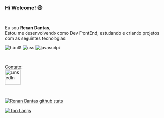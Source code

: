 ### Hi Welcome! :smiley:
<br>

Eu sou <b>Renan Dantas</b>, <br>
Estou me desenvolvendo como Dev FrontEnd, estudando e criando projetos <br> com as seguintes tecnologias:

<p>
<img src="https://img.icons8.com/color/48/null/html-5--v1.png" alt="html5"/>
<img src="https://img.icons8.com/color/48/null/css3.png"alt="css"/>
<img src="https://img.icons8.com/color/48/null/javascript--v1.png"alt="javascript"/>
</p>

<br>

Contato:
<br>
<a href="www.linkedin.com/in/renan-dantas22">
  <img  alt="LinkedIn" width="50px" src="https://img.icons8.com/color/48/null/linkedin.png" />
</a>

<br>

[![Renan Dantas github stats](https://github-readme-stats.vercel.app/api?username=renandts&show_icons=true&theme=buefy)](https://github.com/rodolfomori/github-readme-stats)
<br>

[![Top Langs](https://github-readme-stats.vercel.app/api/top-langs/?username=renandts&layout=compact&show_icons=true&theme=buefy)](https://github.com/rodolfomori/github-readme-stats)





